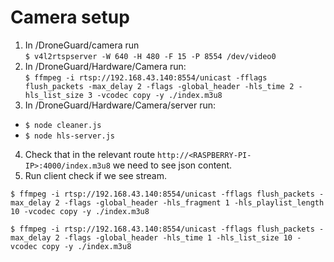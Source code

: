 # Camera setup
1. In /DroneGuard/camera run </br> 
`$ v4l2rtspserver -W 640 -H 480 -F 15 -P 8554 /dev/video0`
2. In /DroneGuard/Hardware/Camera run:</br>
`$ ffmpeg -i rtsp://192.168.43.140:8554/unicast -fflags flush_packets -max_delay 2 -flags -global_header -hls_time 2 -hls_list_size 3 -vcodec copy -y ./index.m3u8`
3. In /DroneGuard/Hardware/Camera/server run:
* `$ node cleaner.js`
* `$ node hls-server.js`
4. Check that in the relevant route `http://<RASPBERRY-PI-IP>:4000/index.m3u8` we need to see json content.
5. Run client check if we see stream. 


`$ ffmpeg -i rtsp://192.168.43.140:8554/unicast -fflags flush_packets -max_delay 2 -flags -global_header -hls_fragment 1 -hls_playlist_length 10 -vcodec copy -y ./index.m3u8`

`$ ffmpeg -i rtsp://192.168.43.140:8554/unicast -fflags flush_packets -max_delay 2 -flags -global_header -hls_time 1 -hls_list_size 10 -vcodec copy -y ./index.m3u8`
